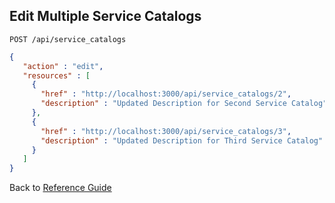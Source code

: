 ## Edit Multiple Service Catalogs

```
POST /api/service_catalogs
```

```json
{
   "action" : "edit",
   "resources" : [
     {
       "href" : "http://localhost:3000/api/service_catalogs/2",
       "description" : "Updated Description for Second Service Catalog"
     },
     {
       "href" : "http://localhost:3000/api/service_catalogs/3",
       "description" : "Updated Description for Third Service Catalog"
     }
   ]
}
```

Back to [Reference Guide](../reference.md)

